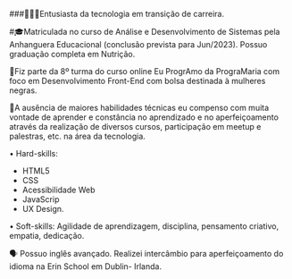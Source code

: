 ###👩🏾‍💻Entusiasta da tecnologia em transição de carreira.

#🎓Matriculada no curso de Análise e Desenvolvimento de Sistemas pela Anhanguera Educacional (conclusão prevista para Jun/2023). Possuo graduação completa em Nutrição. 

🚀Fiz parte da 8º turma do curso online Eu ProgrAmo da PrograMaria com foco em Desenvolvimento Front-End com bolsa destinada à mulheres negras. 

💬A ausência de maiores habilidades técnicas eu compenso com muita vontade de aprender e constância no aprendizado e no aperfeiçoamento através da realização de diversos cursos, participação em meetup e palestras, etc. na área da tecnologia. 

• Hard-skills: 
- HTML5
- CSS
- Acessibilidade Web
- JavaScrip
- UX Design. 

• Soft-skills: Agilidade de aprendizagem, disciplina, pensamento criativo, empatia, dedicação. 

🗣 Possuo inglês avançado. Realizei intercâmbio para aperfeiçoamento do idioma na Erin School em Dublin- Irlanda. 


